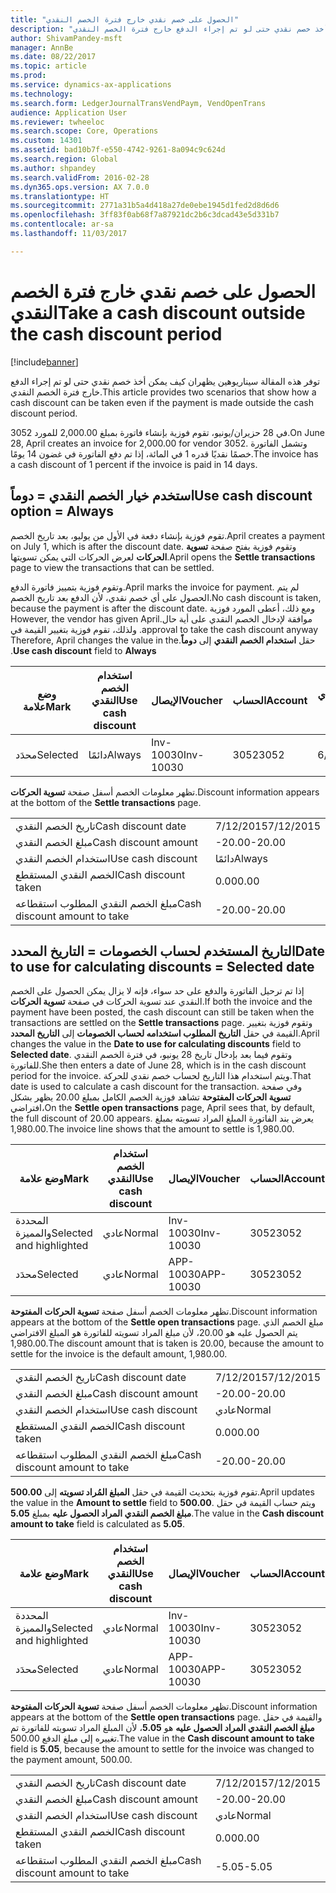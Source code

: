 ```yaml
---
title: "الحصول على خصم نقدي خارج فترة الخصم النقدي"
description: "توفر هذه المقالة سيناريوهين يظهران كيف يمكن أخذ خصم نقدي حتى لو تم إجراء الدفع خارج فترة الخصم النقدي."
author: ShivamPandey-msft
manager: AnnBe
ms.date: 08/22/2017
ms.topic: article
ms.prod: 
ms.service: dynamics-ax-applications
ms.technology: 
ms.search.form: LedgerJournalTransVendPaym, VendOpenTrans
audience: Application User
ms.reviewer: twheeloc
ms.search.scope: Core, Operations
ms.custom: 14301
ms.assetid: bad10b7f-e550-4742-9261-8a094c9c624d
ms.search.region: Global
ms.author: shpandey
ms.search.validFrom: 2016-02-28
ms.dyn365.ops.version: AX 7.0.0
ms.translationtype: HT
ms.sourcegitcommit: 2771a31b5a4d418a27de0ebe1945d1fed2d8d6d6
ms.openlocfilehash: 3ff83f0ab68f7a87921dc2b6c3dcad43e5d331b7
ms.contentlocale: ar-sa
ms.lasthandoff: 11/03/2017

---
```


# <a name="take-a-cash-discount-outside-the-cash-discount-period"></a><span data-ttu-id="bc382-103">الحصول على خصم نقدي خارج فترة الخصم النقدي</span><span class="sxs-lookup"><span data-stu-id="bc382-103">Take a cash discount outside the cash discount period</span></span>

[!include[banner](../includes/banner.md)]


<span data-ttu-id="bc382-104">توفر هذه المقالة سيناريوهين يظهران كيف يمكن أخذ خصم نقدي حتى لو تم إجراء الدفع خارج فترة الخصم النقدي.</span><span class="sxs-lookup"><span data-stu-id="bc382-104">This article provides two scenarios that show how a cash discount can be taken even if the payment is made outside the cash discount period.</span></span>

<span data-ttu-id="bc382-105">في 28 حزيران/يونيو، تقوم فوزية بإنشاء فاتورة بمبلغ 2,000.00 للمورد 3052.</span><span class="sxs-lookup"><span data-stu-id="bc382-105">On June 28, April creates an invoice for 2,000.00 for vendor 3052.</span></span> <span data-ttu-id="bc382-106">وتشمل الفاتورة خصمًا نقديًا قدره 1 في المائة، إذا تم دفع الفاتورة في غضون 14 يومًا.‬</span><span class="sxs-lookup"><span data-stu-id="bc382-106">The invoice has a cash discount of 1 percent if the invoice is paid in 14 days.</span></span>

## <a name="use-cash-discount-option--always"></a><span data-ttu-id="bc382-107">استخدم خيار الخصم النقدي = دوماً</span><span class="sxs-lookup"><span data-stu-id="bc382-107">Use cash discount option = Always</span></span>
<span data-ttu-id="bc382-108">تقوم فوزية بإنشاء دفعة في الأول من يوليو، بعد تاريخ الخصم.</span><span class="sxs-lookup"><span data-stu-id="bc382-108">April creates a payment on July 1, which is after the discount date.</span></span> <span data-ttu-id="bc382-109">وتقوم فوزية بفتح صفحة **تسوية الحركات** لعرض الحركات التي يمكن تسويتها.</span><span class="sxs-lookup"><span data-stu-id="bc382-109">April opens the **Settle transactions** page to view the transactions that can be settled.</span></span> 

<span data-ttu-id="bc382-110">وتقوم فوزية بتمييز فاتورة الدفع.</span><span class="sxs-lookup"><span data-stu-id="bc382-110">April marks the invoice for payment.</span></span> <span data-ttu-id="bc382-111">لم يتم الحصول على أي خصم نقدي، لأن الدفع بعد تاريخ الخصم.</span><span class="sxs-lookup"><span data-stu-id="bc382-111">No cash discount is taken, because the payment is after the discount date.</span></span> <span data-ttu-id="bc382-112">‏‫ومع ذلك، أعطى المورد فوزية موافقة لإدخال الخصم النقدي على أية حال.</span><span class="sxs-lookup"><span data-stu-id="bc382-112">However, the vendor has given April approval to take the cash discount anyway.</span></span> <span data-ttu-id="bc382-113">ولذلك، تقوم فوزية بتغيير القيمة في حقل **استخدام الخصم النقدي** إلى **دوماً**.</span><span class="sxs-lookup"><span data-stu-id="bc382-113">Therefore, April changes the value in the **Use cash discount** field to **Always**.</span></span>

| <span data-ttu-id="bc382-114">وضع علامة</span><span class="sxs-lookup"><span data-stu-id="bc382-114">Mark</span></span>     | <span data-ttu-id="bc382-115">استخدام الخصم النقدي</span><span class="sxs-lookup"><span data-stu-id="bc382-115">Use cash discount</span></span> | <span data-ttu-id="bc382-116">الإيصال</span><span class="sxs-lookup"><span data-stu-id="bc382-116">Voucher</span></span>   | <span data-ttu-id="bc382-117">الحساب</span><span class="sxs-lookup"><span data-stu-id="bc382-117">Account</span></span> | <span data-ttu-id="bc382-118">تاريخ الخصم النقدي</span><span class="sxs-lookup"><span data-stu-id="bc382-118">Cash discount date</span></span> | <span data-ttu-id="bc382-119">تاريخ الاستحقاق</span><span class="sxs-lookup"><span data-stu-id="bc382-119">Due date</span></span>  | <span data-ttu-id="bc382-120">الفاتورة</span><span class="sxs-lookup"><span data-stu-id="bc382-120">Invoice</span></span> | <span data-ttu-id="bc382-121">المبلغ بعملة الحركة</span><span class="sxs-lookup"><span data-stu-id="bc382-121">Amount in transaction currency</span></span> | <span data-ttu-id="bc382-122">عملة</span><span class="sxs-lookup"><span data-stu-id="bc382-122">Currency</span></span> | <span data-ttu-id="bc382-123">المبلغ المراد تسويته</span><span class="sxs-lookup"><span data-stu-id="bc382-123">Amount to settle</span></span> |
|----------|-------------------|-----------|---------|--------------------|-----------|---------|--------------------------------|----------|------------------|
| <span data-ttu-id="bc382-124">محدَد</span><span class="sxs-lookup"><span data-stu-id="bc382-124">Selected</span></span> | <span data-ttu-id="bc382-125">دائمًا</span><span class="sxs-lookup"><span data-stu-id="bc382-125">Always</span></span>            | <span data-ttu-id="bc382-126">Inv-10030</span><span class="sxs-lookup"><span data-stu-id="bc382-126">Inv-10030</span></span> | <span data-ttu-id="bc382-127">3052</span><span class="sxs-lookup"><span data-stu-id="bc382-127">3052</span></span>    | <span data-ttu-id="bc382-128">6/28/2015</span><span class="sxs-lookup"><span data-stu-id="bc382-128">6/28/2015</span></span>          | <span data-ttu-id="bc382-129">7/12/2015</span><span class="sxs-lookup"><span data-stu-id="bc382-129">7/12/2015</span></span> | <span data-ttu-id="bc382-130">10030</span><span class="sxs-lookup"><span data-stu-id="bc382-130">10030</span></span>   | <span data-ttu-id="bc382-131">-2,000.00</span><span class="sxs-lookup"><span data-stu-id="bc382-131">-2,000.00</span></span>                      | <span data-ttu-id="bc382-132">دولار أمريكي</span><span class="sxs-lookup"><span data-stu-id="bc382-132">USD</span></span>      | <span data-ttu-id="bc382-133">-1,980.00</span><span class="sxs-lookup"><span data-stu-id="bc382-133">-1,980.00</span></span>        |

<span data-ttu-id="bc382-134">تظهر معلومات الخصم أسفل صفحة **تسوية الحركات**.</span><span class="sxs-lookup"><span data-stu-id="bc382-134">Discount information appears at the bottom of the **Settle transactions** page.</span></span>

|                              |           |
|------------------------------|-----------|
| <span data-ttu-id="bc382-135">تاريخ الخصم النقدي</span><span class="sxs-lookup"><span data-stu-id="bc382-135">Cash discount date</span></span>           | <span data-ttu-id="bc382-136">7/12/2015</span><span class="sxs-lookup"><span data-stu-id="bc382-136">7/12/2015</span></span> |
| <span data-ttu-id="bc382-137">مبلغ الخصم النقدي</span><span class="sxs-lookup"><span data-stu-id="bc382-137">Cash discount amount</span></span>         | <span data-ttu-id="bc382-138">-20.00</span><span class="sxs-lookup"><span data-stu-id="bc382-138">-20.00</span></span>    |
| <span data-ttu-id="bc382-139">استخدام الخصم النقدي</span><span class="sxs-lookup"><span data-stu-id="bc382-139">Use cash discount</span></span>            | <span data-ttu-id="bc382-140">دائمًا</span><span class="sxs-lookup"><span data-stu-id="bc382-140">Always</span></span>    |
| <span data-ttu-id="bc382-141">الخصم النقدي المستقطع</span><span class="sxs-lookup"><span data-stu-id="bc382-141">Cash discount taken</span></span>          | <span data-ttu-id="bc382-142">0.00</span><span class="sxs-lookup"><span data-stu-id="bc382-142">0.00</span></span>      |
| <span data-ttu-id="bc382-143">مبلغ الخصم النقدي المطلوب استقطاعه</span><span class="sxs-lookup"><span data-stu-id="bc382-143">Cash discount amount to take</span></span> | <span data-ttu-id="bc382-144">-20.00</span><span class="sxs-lookup"><span data-stu-id="bc382-144">-20.00</span></span>    |

## <a name="date-to-use-for-calculating-discounts--selected-date"></a><span data-ttu-id="bc382-145">التاريخ المستخدم لحساب الخصومات = التاريخ المحدد</span><span class="sxs-lookup"><span data-stu-id="bc382-145">Date to use for calculating discounts = Selected date</span></span>
<span data-ttu-id="bc382-146">إذا تم ترحيل الفاتورة والدفع على حد سواء، فإنه لا يزال يمكن الحصول على الخصم النقدي عند تسوية الحركات في صفحة **تسوية الحركات**.</span><span class="sxs-lookup"><span data-stu-id="bc382-146">If both the invoice and the payment have been posted, the cash discount can still be taken when the transactions are settled on the **Settle transactions** page.</span></span> <span data-ttu-id="bc382-147">وتقوم فوزية بتغيير القيمة في حقل **التاريخ المطلوب استخدامه لحساب الخصومات** إلى **التاريخ المحدد**.</span><span class="sxs-lookup"><span data-stu-id="bc382-147">April changes the value in the **Date to use for calculating discounts** field to **Selected date**.</span></span> <span data-ttu-id="bc382-148">وتقوم فيما بعد بإدخال تاريخ 28 يونيو، في فترة الخصم النقدي للفاتورة.</span><span class="sxs-lookup"><span data-stu-id="bc382-148">She then enters a date of June 28, which is in the cash discount period for the invoice.</span></span> <span data-ttu-id="bc382-149">ويتم استخدام هذا التاريخ لحساب خصم نقدي للحركة.</span><span class="sxs-lookup"><span data-stu-id="bc382-149">That date is used to calculate a cash discount for the transaction.</span></span> <span data-ttu-id="bc382-150">وفي صفحة **تسوية الحركات المفتوحة** تشاهد فوزية الخصم الكامل بمبلغ 20.00  يظهر بشكل افتراضي،</span><span class="sxs-lookup"><span data-stu-id="bc382-150">On the **Settle open transactions** page, April sees that, by default, the full discount of 20.00 appears.</span></span> <span data-ttu-id="bc382-151">يعرض بند الفاتورة المبلغ المراد تسويته بمبلغ 1,980.00.</span><span class="sxs-lookup"><span data-stu-id="bc382-151">The invoice line shows that the amount to settle is 1,980.00.</span></span>

| <span data-ttu-id="bc382-152">وضع علامة</span><span class="sxs-lookup"><span data-stu-id="bc382-152">Mark</span></span>                     | <span data-ttu-id="bc382-153">استخدام الخصم النقدي</span><span class="sxs-lookup"><span data-stu-id="bc382-153">Use cash discount</span></span> | <span data-ttu-id="bc382-154">الإيصال</span><span class="sxs-lookup"><span data-stu-id="bc382-154">Voucher</span></span>   | <span data-ttu-id="bc382-155">الحساب</span><span class="sxs-lookup"><span data-stu-id="bc382-155">Account</span></span> | <span data-ttu-id="bc382-156">تاريخ الخصم النقدي</span><span class="sxs-lookup"><span data-stu-id="bc382-156">Cash discount date</span></span> | <span data-ttu-id="bc382-157">تاريخ الاستحقاق</span><span class="sxs-lookup"><span data-stu-id="bc382-157">Due date</span></span>  | <span data-ttu-id="bc382-158">الفاتورة</span><span class="sxs-lookup"><span data-stu-id="bc382-158">Invoice</span></span> | <span data-ttu-id="bc382-159">المبلغ بعملة الحركة</span><span class="sxs-lookup"><span data-stu-id="bc382-159">Amount in transaction currency</span></span> | <span data-ttu-id="bc382-160">عملة</span><span class="sxs-lookup"><span data-stu-id="bc382-160">Currency</span></span> | <span data-ttu-id="bc382-161">المبلغ المراد تسويته</span><span class="sxs-lookup"><span data-stu-id="bc382-161">Amount to settle</span></span> |
|--------------------------|-------------------|-----------|---------|--------------------|-----------|---------|--------------------------------|----------|------------------|
| <span data-ttu-id="bc382-162">المحددة والمميزة</span><span class="sxs-lookup"><span data-stu-id="bc382-162">Selected and highlighted</span></span> | <span data-ttu-id="bc382-163">عادي</span><span class="sxs-lookup"><span data-stu-id="bc382-163">Normal</span></span>            | <span data-ttu-id="bc382-164">Inv-10030</span><span class="sxs-lookup"><span data-stu-id="bc382-164">Inv-10030</span></span> | <span data-ttu-id="bc382-165">3052</span><span class="sxs-lookup"><span data-stu-id="bc382-165">3052</span></span>    | <span data-ttu-id="bc382-166">6/28/2015</span><span class="sxs-lookup"><span data-stu-id="bc382-166">6/28/2015</span></span>          | <span data-ttu-id="bc382-167">7/12/2015</span><span class="sxs-lookup"><span data-stu-id="bc382-167">7/12/2015</span></span> | <span data-ttu-id="bc382-168">10030</span><span class="sxs-lookup"><span data-stu-id="bc382-168">10030</span></span>   | <span data-ttu-id="bc382-169">-2,000.00</span><span class="sxs-lookup"><span data-stu-id="bc382-169">-2,000.00</span></span>                      | <span data-ttu-id="bc382-170">دولار أمريكي</span><span class="sxs-lookup"><span data-stu-id="bc382-170">USD</span></span>      | <span data-ttu-id="bc382-171">-1,980.00</span><span class="sxs-lookup"><span data-stu-id="bc382-171">-1,980.00</span></span>        |
| <span data-ttu-id="bc382-172">محدَد</span><span class="sxs-lookup"><span data-stu-id="bc382-172">Selected</span></span>                 | <span data-ttu-id="bc382-173">عادي</span><span class="sxs-lookup"><span data-stu-id="bc382-173">Normal</span></span>            | <span data-ttu-id="bc382-174">APP-10030</span><span class="sxs-lookup"><span data-stu-id="bc382-174">APP-10030</span></span> | <span data-ttu-id="bc382-175">3052</span><span class="sxs-lookup"><span data-stu-id="bc382-175">3052</span></span>    | <span data-ttu-id="bc382-176">7/15/2015</span><span class="sxs-lookup"><span data-stu-id="bc382-176">7/15/2015</span></span>          | <span data-ttu-id="bc382-177">7/15/2015</span><span class="sxs-lookup"><span data-stu-id="bc382-177">7/15/2015</span></span> |         | <span data-ttu-id="bc382-178">500.00</span><span class="sxs-lookup"><span data-stu-id="bc382-178">500.00</span></span>                         | <span data-ttu-id="bc382-179">دولار أمريكي</span><span class="sxs-lookup"><span data-stu-id="bc382-179">USD</span></span>      | <span data-ttu-id="bc382-180">500.00</span><span class="sxs-lookup"><span data-stu-id="bc382-180">500.00</span></span>           |

<span data-ttu-id="bc382-181">تظهر معلومات الخصم أسفل صفحة **تسوية الحركات المفتوحة**.</span><span class="sxs-lookup"><span data-stu-id="bc382-181">Discount information appears at the bottom of the **Settle open transactions** page.</span></span> <span data-ttu-id="bc382-182">مبلغ الخصم الذي يتم الحصول عليه هو 20.00، لأن مبلغ المراد تسويته للفاتورة هو المبلغ الافتراضي 1,980.00.</span><span class="sxs-lookup"><span data-stu-id="bc382-182">The discount amount that is taken is 20.00, because the amount to settle for the invoice is the default amount, 1,980.00.</span></span>

|                              |           |
|------------------------------|-----------|
| <span data-ttu-id="bc382-183">تاريخ الخصم النقدي</span><span class="sxs-lookup"><span data-stu-id="bc382-183">Cash discount date</span></span>           | <span data-ttu-id="bc382-184">7/12/2015</span><span class="sxs-lookup"><span data-stu-id="bc382-184">7/12/2015</span></span> |
| <span data-ttu-id="bc382-185">مبلغ الخصم النقدي</span><span class="sxs-lookup"><span data-stu-id="bc382-185">Cash discount amount</span></span>         | <span data-ttu-id="bc382-186">-20.00</span><span class="sxs-lookup"><span data-stu-id="bc382-186">-20.00</span></span>    |
| <span data-ttu-id="bc382-187">استخدام الخصم النقدي</span><span class="sxs-lookup"><span data-stu-id="bc382-187">Use cash discount</span></span>            | <span data-ttu-id="bc382-188">عادي</span><span class="sxs-lookup"><span data-stu-id="bc382-188">Normal</span></span>    |
| <span data-ttu-id="bc382-189">الخصم النقدي المستقطع</span><span class="sxs-lookup"><span data-stu-id="bc382-189">Cash discount taken</span></span>          | <span data-ttu-id="bc382-190">0.00</span><span class="sxs-lookup"><span data-stu-id="bc382-190">0.00</span></span>      |
| <span data-ttu-id="bc382-191">مبلغ الخصم النقدي المطلوب استقطاعه</span><span class="sxs-lookup"><span data-stu-id="bc382-191">Cash discount amount to take</span></span> | <span data-ttu-id="bc382-192">-20.00</span><span class="sxs-lookup"><span data-stu-id="bc382-192">-20.00</span></span>    |

<span data-ttu-id="bc382-193">تقوم فوزية بتحديث القيمة في حقل **المبلغ المُراد تسويته** إلى **500.00**.</span><span class="sxs-lookup"><span data-stu-id="bc382-193">April updates the value in the **Amount to settle** field to **500.00**.</span></span> <span data-ttu-id="bc382-194">ويتم حساب القيمة في حقل **مبلغ الخصم النقدي المراد الحصول عليه** بمبلغ **5.05**.</span><span class="sxs-lookup"><span data-stu-id="bc382-194">The value in the **Cash discount amount to take** field is calculated as **5.05**.</span></span>

| <span data-ttu-id="bc382-195">وضع علامة</span><span class="sxs-lookup"><span data-stu-id="bc382-195">Mark</span></span>                     | <span data-ttu-id="bc382-196">استخدام الخصم النقدي</span><span class="sxs-lookup"><span data-stu-id="bc382-196">Use cash discount</span></span> | <span data-ttu-id="bc382-197">الإيصال</span><span class="sxs-lookup"><span data-stu-id="bc382-197">Voucher</span></span>   | <span data-ttu-id="bc382-198">الحساب</span><span class="sxs-lookup"><span data-stu-id="bc382-198">Account</span></span> | <span data-ttu-id="bc382-199">التاريخ</span><span class="sxs-lookup"><span data-stu-id="bc382-199">Date</span></span>      | <span data-ttu-id="bc382-200">تاريخ الاستحقاق</span><span class="sxs-lookup"><span data-stu-id="bc382-200">Due date</span></span>  | <span data-ttu-id="bc382-201">الفاتورة</span><span class="sxs-lookup"><span data-stu-id="bc382-201">Invoice</span></span> | <span data-ttu-id="bc382-202">المبلغ بعملة الحركة</span><span class="sxs-lookup"><span data-stu-id="bc382-202">Amount in transaction currency</span></span> | <span data-ttu-id="bc382-203">عملة</span><span class="sxs-lookup"><span data-stu-id="bc382-203">Currency</span></span> | <span data-ttu-id="bc382-204">المبلغ المراد تسويته</span><span class="sxs-lookup"><span data-stu-id="bc382-204">Amount to settle</span></span> |
|--------------------------|-------------------|-----------|---------|-----------|-----------|---------|--------------------------------|----------|------------------|
| <span data-ttu-id="bc382-205">المحددة والمميزة</span><span class="sxs-lookup"><span data-stu-id="bc382-205">Selected and highlighted</span></span> | <span data-ttu-id="bc382-206">عادي</span><span class="sxs-lookup"><span data-stu-id="bc382-206">Normal</span></span>            | <span data-ttu-id="bc382-207">Inv-10030</span><span class="sxs-lookup"><span data-stu-id="bc382-207">Inv-10030</span></span> | <span data-ttu-id="bc382-208">3052</span><span class="sxs-lookup"><span data-stu-id="bc382-208">3052</span></span>    | <span data-ttu-id="bc382-209">6/28/2015</span><span class="sxs-lookup"><span data-stu-id="bc382-209">6/28/2015</span></span> | <span data-ttu-id="bc382-210">7/12/2015</span><span class="sxs-lookup"><span data-stu-id="bc382-210">7/12/2015</span></span> | <span data-ttu-id="bc382-211">10030</span><span class="sxs-lookup"><span data-stu-id="bc382-211">10030</span></span>   | <span data-ttu-id="bc382-212">2,000.00</span><span class="sxs-lookup"><span data-stu-id="bc382-212">2,000.00</span></span>                       | <span data-ttu-id="bc382-213">دولار أمريكي</span><span class="sxs-lookup"><span data-stu-id="bc382-213">USD</span></span>      | <span data-ttu-id="bc382-214">-500.00</span><span class="sxs-lookup"><span data-stu-id="bc382-214">-500.00</span></span>          |
| <span data-ttu-id="bc382-215">محدَد</span><span class="sxs-lookup"><span data-stu-id="bc382-215">Selected</span></span>                 | <span data-ttu-id="bc382-216">عادي</span><span class="sxs-lookup"><span data-stu-id="bc382-216">Normal</span></span>            | <span data-ttu-id="bc382-217">APP-10030</span><span class="sxs-lookup"><span data-stu-id="bc382-217">APP-10030</span></span> | <span data-ttu-id="bc382-218">3052</span><span class="sxs-lookup"><span data-stu-id="bc382-218">3052</span></span>    | <span data-ttu-id="bc382-219">7/15/2015</span><span class="sxs-lookup"><span data-stu-id="bc382-219">7/15/2015</span></span> | <span data-ttu-id="bc382-220">7/15/2015</span><span class="sxs-lookup"><span data-stu-id="bc382-220">7/15/2015</span></span> |         | <span data-ttu-id="bc382-221">500.00</span><span class="sxs-lookup"><span data-stu-id="bc382-221">500.00</span></span>                         | <span data-ttu-id="bc382-222">دولار أمريكي</span><span class="sxs-lookup"><span data-stu-id="bc382-222">USD</span></span>      | <span data-ttu-id="bc382-223">500.00</span><span class="sxs-lookup"><span data-stu-id="bc382-223">500.00</span></span>           |

<span data-ttu-id="bc382-224">تظهر معلومات الخصم أسفل صفحة **تسوية الحركات المفتوحة**.</span><span class="sxs-lookup"><span data-stu-id="bc382-224">Discount information appears at the bottom of the **Settle open transactions** page.</span></span> <span data-ttu-id="bc382-225">والقيمة في حقل **مبلغ الخصم النقدي المراد الحصول عليه** هو **5.05**، لأن المبلغ المراد تسويته للفاتورة تم تغييره إلى مبلغ الدفع 500.00.</span><span class="sxs-lookup"><span data-stu-id="bc382-225">The value in the **Cash discount amount to take** field is **5.05**, because the amount to settle for the invoice was changed to the payment amount, 500.00.</span></span>

|                              |           |
|------------------------------|-----------|
| <span data-ttu-id="bc382-226">تاريخ الخصم النقدي</span><span class="sxs-lookup"><span data-stu-id="bc382-226">Cash discount date</span></span>           | <span data-ttu-id="bc382-227">7/12/2015</span><span class="sxs-lookup"><span data-stu-id="bc382-227">7/12/2015</span></span> |
| <span data-ttu-id="bc382-228">مبلغ الخصم النقدي</span><span class="sxs-lookup"><span data-stu-id="bc382-228">Cash discount amount</span></span>         | <span data-ttu-id="bc382-229">-20.00</span><span class="sxs-lookup"><span data-stu-id="bc382-229">-20.00</span></span>    |
| <span data-ttu-id="bc382-230">استخدام الخصم النقدي</span><span class="sxs-lookup"><span data-stu-id="bc382-230">Use cash discount</span></span>            | <span data-ttu-id="bc382-231">عادي</span><span class="sxs-lookup"><span data-stu-id="bc382-231">Normal</span></span>    |
| <span data-ttu-id="bc382-232">الخصم النقدي المستقطع</span><span class="sxs-lookup"><span data-stu-id="bc382-232">Cash discount taken</span></span>          | <span data-ttu-id="bc382-233">0.00</span><span class="sxs-lookup"><span data-stu-id="bc382-233">0.00</span></span>      |
| <span data-ttu-id="bc382-234">مبلغ الخصم النقدي المطلوب استقطاعه</span><span class="sxs-lookup"><span data-stu-id="bc382-234">Cash discount amount to take</span></span> | <span data-ttu-id="bc382-235">-5.05</span><span class="sxs-lookup"><span data-stu-id="bc382-235">-5.05</span></span>     |






